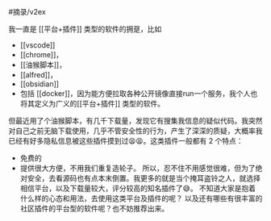 #摘录/v2ex

我一直是 [[平台+插件]] 类型的软件的拥趸，比如
- [[vscode]]
- [[chrome]]，
- [[油猴脚本]]，
- [[alfred]]，
- [[obsidian]]
- 包括 [[docker]]，因为能方便拉取各种公开镜像直接run一个服务，我个人也将其定义为广义的[[平台+插件]] 类型的软件。

但最近用了个油猴脚本，有几千下载量，发现它有搜集我信息的疑似代码。我突然对自己之前无脑下载使用，几乎不管安全性的行为，产生了深深的质疑，大概率我已经有好多隐私信息被这些插件摸到过😫😫。这类插件一般都有 2 个特点：
- 免费的
- 提供很大方便，不用我们重复造轮子。
所以，忍不住不用感觉很难，但为了绝对安全，去看源码也有点本末倒置。我更多的就是当个掩耳盗铃之人，就选择相信平台，以及下载量较大，评分较高的知名插件了😅。
不知道大家是抱着什么样的心态和用法，去使用这类平台及插件的呢？
以及还有哪些有很丰富的社区插件的平台型的软件呢？也不妨推荐出来。
